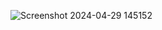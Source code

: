 ![Screenshot 2024-04-29 145152](https://github.com/muhammadzuhairzaidan/Tugas8_20220140059_Muhammad-Zuhair-Zaidan/assets/128590212/e8c3d68b-b679-4f42-9f06-bcd08ca6d2dd)
